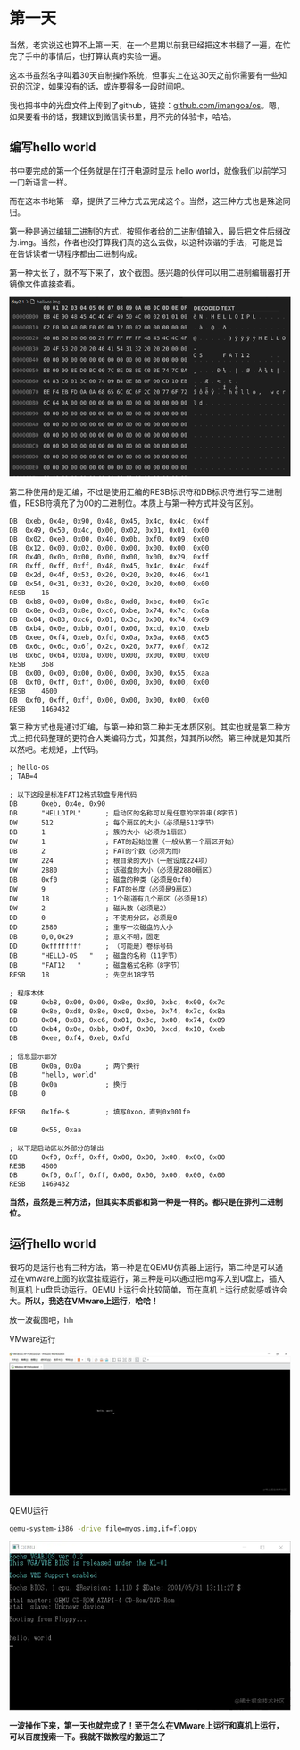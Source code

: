 # 第一天

当然，老实说这也算不上第一天，在一个星期以前我已经把这本书翻了一遍，在忙完了手中的事情后，也打算认真的实验一遍。

这本书虽然名字叫着30天自制操作系统，但事实上在这30天之前你需要有一些知识的沉淀，如果没有的话，或许要得多一段时间吧。

我也把书中的光盘文件上传到了github，链接：[github.com/imangoa/os](https://link.juejin.cn/?target=https%3A%2F%2Fgithub.com%2Fimangoa%2Fos)。嗯，如果要看书的话，我建议到微信读书里，用不完的体验卡，哈哈。

## 编写hello world

书中要完成的第一个任务就是在打开电源时显示 hello world，就像我们以前学习一门新语言一样。

而在这本书地第一章，提供了三种方式去完成这个。当然，这三种方式也是殊途同归。

第一种是通过编辑二进制的方式，按照作者给的二进制值输入，最后把文件后缀改为.img。当然，作者也没打算我们真的这么去做，以这种诙谐的手法，可能是旨在告诉读者一切程序都由二进制构成。

第一种太长了，就不写下来了，放个截图。感兴趣的伙伴可以用二进制编辑器打开镜像文件直接查看。

![image-20220913100449531](../images/image-20220913100410797.png)

第二种使用的是汇编，不过是使用汇编的RESB标识符和DB标识符进行写二进制值，RESB符填充了为00的二进制位。本质上与第一种方式并没有区别。

``` assembly
DB	0xeb, 0x4e, 0x90, 0x48, 0x45, 0x4c, 0x4c, 0x4f
DB	0x49, 0x50, 0x4c, 0x00, 0x02, 0x01, 0x01, 0x00
DB	0x02, 0xe0, 0x00, 0x40, 0x0b, 0xf0, 0x09, 0x00
DB	0x12, 0x00, 0x02, 0x00, 0x00, 0x00, 0x00, 0x00
DB	0x40, 0x0b, 0x00, 0x00, 0x00, 0x00, 0x29, 0xff
DB	0xff, 0xff, 0xff, 0x48, 0x45, 0x4c, 0x4c, 0x4f
DB	0x2d, 0x4f, 0x53, 0x20, 0x20, 0x20, 0x46, 0x41
DB	0x54, 0x31, 0x32, 0x20, 0x20, 0x20, 0x00, 0x00
RESB	16
DB	0xb8, 0x00, 0x00, 0x8e, 0xd0, 0xbc, 0x00, 0x7c
DB	0x8e, 0xd8, 0x8e, 0xc0, 0xbe, 0x74, 0x7c, 0x8a
DB	0x04, 0x83, 0xc6, 0x01, 0x3c, 0x00, 0x74, 0x09
DB	0xb4, 0x0e, 0xbb, 0x0f, 0x00, 0xcd, 0x10, 0xeb
DB	0xee, 0xf4, 0xeb, 0xfd, 0x0a, 0x0a, 0x68, 0x65
DB	0x6c, 0x6c, 0x6f, 0x2c, 0x20, 0x77, 0x6f, 0x72
DB	0x6c, 0x64, 0x0a, 0x00, 0x00, 0x00, 0x00, 0x00
RESB	368
DB	0x00, 0x00, 0x00, 0x00, 0x00, 0x00, 0x55, 0xaa
DB	0xf0, 0xff, 0xff, 0x00, 0x00, 0x00, 0x00, 0x00
RESB	4600
DB	0xf0, 0xff, 0xff, 0x00, 0x00, 0x00, 0x00, 0x00
RESB	1469432 
```

第三种方式也是通过汇编，与第一种和第二种并无本质区别。其实也就是第二种方式上把代码整理的更符合人类编码方式，知其然，知其所以然。第三种就是知其所以然吧。老规矩，上代码。

``` assembly
; hello-os
; TAB=4

; 以下这段是标准FAT12格式软盘专用代码
DB		0xeb, 0x4e, 0x90
DB		"HELLOIPL"		; 启动区的名称可以是任意的字符串(8字节)
DW		512				; 每个扇区的大小（必须是512字节）
DB		1				; 簇的大小（必须为1扇区）
DW		1				; FAT的起始位置（一般从第一个扇区开始）
DB		2				; FAT的个数（必须为而）
DW		224				; 根目录的大小（一般设成224项）
DW		2880			; 该磁盘的大小（必须是2880扇区）
DB		0xf0			; 磁盘的种类（必须是0xf0）
DW		9				; FAT的长度（必须是9扇区）
DW		18				; 1个磁道有几个扇区（必须是18）
DW		2				; 磁头数（必须是2）
DD		0				; 不使用分区，必须是0
DD		2880			; 重写一次磁盘的大小
DB		0,0,0x29		; 意义不明，固定
DD		0xffffffff		; （可能是）卷标号码
DB		"HELLO-OS   "	; 磁盘的名称（11字节）
DB		"FAT12   "		; 磁盘格式名称（8字节）
RESB	18				; 先空出18字节

; 程序本体
DB		0xb8, 0x00, 0x00, 0x8e, 0xd0, 0xbc, 0x00, 0x7c
DB		0x8e, 0xd8, 0x8e, 0xc0, 0xbe, 0x74, 0x7c, 0x8a
DB		0x04, 0x83, 0xc6, 0x01, 0x3c, 0x00, 0x74, 0x09
DB		0xb4, 0x0e, 0xbb, 0x0f, 0x00, 0xcd, 0x10, 0xeb
DB		0xee, 0xf4, 0xeb, 0xfd

; 信息显示部分
DB		0x0a, 0x0a		; 两个换行
DB		"hello, world"
DB		0x0a			; 换行
DB		0

RESB	0x1fe-$			; 填写0xoo，直到0x001fe

DB		0x55, 0xaa

; 以下是启动区以外部分的输出
DB		0xf0, 0xff, 0xff, 0x00, 0x00, 0x00, 0x00, 0x00
RESB	4600
DB		0xf0, 0xff, 0xff, 0x00, 0x00, 0x00, 0x00, 0x00
RESB	1469432
```

**当然，虽然是三种方法，但其实本质都和第一种是一样的。都只是在排列二进制位。**

## 运行hello world

很巧的是运行也有三种方法，第一种是在QEMU仿真器上运行，第二种是可以通过在vmware上面的软盘挂载运行，第三种是可以通过把img写入到U盘上，插入到真机上u盘启动运行。QEMU上运行会比较简单，而在真机上运行成就感或许会大。**所以，我选在VMware上运行，哈哈！**

放一波截图吧，hh

VMware运行



![VMware运行](../images/171366424239c735~tplv-t2oaga2asx-zoom-in-crop-mark:3024:0:0:0.awebp)



QEMU运行

``` bash
qemu-system-i386 -drive file=myos.img,if=floppy
```

![QEMU运行](../images/1713662586fb0fa1~tplv-t2oaga2asx-zoom-in-crop-mark:3024:0:0:0.awebp)



**一波操作下来，第一天也就完成了！至于怎么在VMware上运行和真机上运行，可以百度搜索一下。我就不做教程的搬运工了**